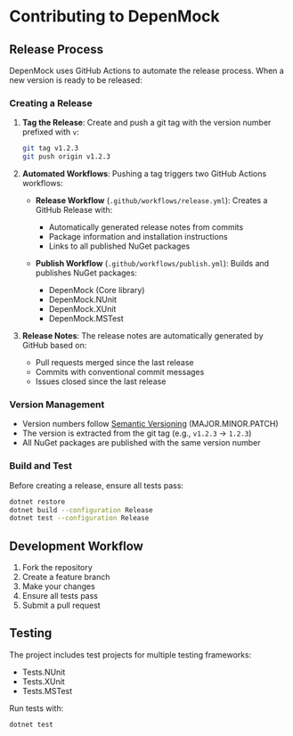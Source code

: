 # Contributing to DepenMock

## Release Process

DepenMock uses GitHub Actions to automate the release process. When a new version is ready to be released:

### Creating a Release

1. **Tag the Release**: Create and push a git tag with the version number prefixed with `v`:
   ```bash
   git tag v1.2.3
   git push origin v1.2.3
   ```

2. **Automated Workflows**: Pushing a tag triggers two GitHub Actions workflows:
   - **Release Workflow** (`.github/workflows/release.yml`): Creates a GitHub Release with:
     - Automatically generated release notes from commits
     - Package information and installation instructions
     - Links to all published NuGet packages
   
   - **Publish Workflow** (`.github/workflows/publish.yml`): Builds and publishes NuGet packages:
     - DepenMock (Core library)
     - DepenMock.NUnit
     - DepenMock.XUnit
     - DepenMock.MSTest

3. **Release Notes**: The release notes are automatically generated by GitHub based on:
   - Pull requests merged since the last release
   - Commits with conventional commit messages
   - Issues closed since the last release

### Version Management

- Version numbers follow [Semantic Versioning](https://semver.org/) (MAJOR.MINOR.PATCH)
- The version is extracted from the git tag (e.g., `v1.2.3` → `1.2.3`)
- All NuGet packages are published with the same version number

### Build and Test

Before creating a release, ensure all tests pass:

```bash
dotnet restore
dotnet build --configuration Release
dotnet test --configuration Release
```

## Development Workflow

1. Fork the repository
2. Create a feature branch
3. Make your changes
4. Ensure all tests pass
5. Submit a pull request

## Testing

The project includes test projects for multiple testing frameworks:
- Tests.NUnit
- Tests.XUnit  
- Tests.MSTest

Run tests with:
```bash
dotnet test
```

